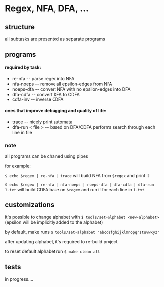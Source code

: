 # Regex, NFA, DFA, ...

## structure

all subtasks are presented as separate programs

## programs

#### required by task:

- re-nfa               -- parse regex into NFA
- nfa-noeps            -- remove all epsilon-edges from NFA
- noeps-dfa            -- convert NFA with no epsilon-edges into DFA
- dfa-cdfa             -- convert DFA to CDFA
- cdfa-inv             -- inverse CDFA

#### ones that improve debugging and quality of life:

- trace                -- nicely print automata
- dfa-run < file >     -- based on DFA/CDFA performs search through each line in file

### note

all programs can be chained using pipes

for example:

```$ echo $regex | re-nfa | trace```
    will build NFA from ```$regex``` and print it

```$ echo $regex | re-nfa | nfa-noeps | noeps-dfa | dfa-cdfa | dfa-run 1.txt```
    will build CDFA base on ```$regex``` and run it for each line in ```1.txt```

## customizations

it's possible to change alphabet with
```$ tools/set-alphabet <new-alphabet>```
    (epsilon will be implicitly added to the alphabet)

by default, make runs
```$ tools/set-alphabet "abcdefghijklmnopqrstuvwxyz"```

after updating alphabet, it's required to re-build project

to reset default alphabet run
```$ make clean all```

## tests

in progress....
